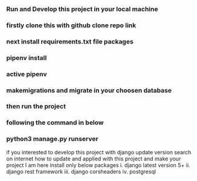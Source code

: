 ### Run and Develop this project in your local machine 
### firstly clone this with github clone repo link 
### next install requirements.txt file packages
### pipenv install 
### active pipenv 
### makemigrations and migrate in your choosen database
### then run the project
### following the command in below
###  python3 manage.py runserver
if you interested to develop this project with 
django update version search on internet how to 
update and applied with this project and make your 
project
I am here install only below packages
i. django latest version 5+
ii. django rest framework
iii. django corsheaders
iv. postgresql
